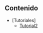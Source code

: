 

## Contenido
- [Tutoriales]
    - [Tutorial2](https://drive.google.com/drive/folders/10cdicS0r8XXkY5w9uHx2fnu35HIYIMRV?usp=drive_link)
      

